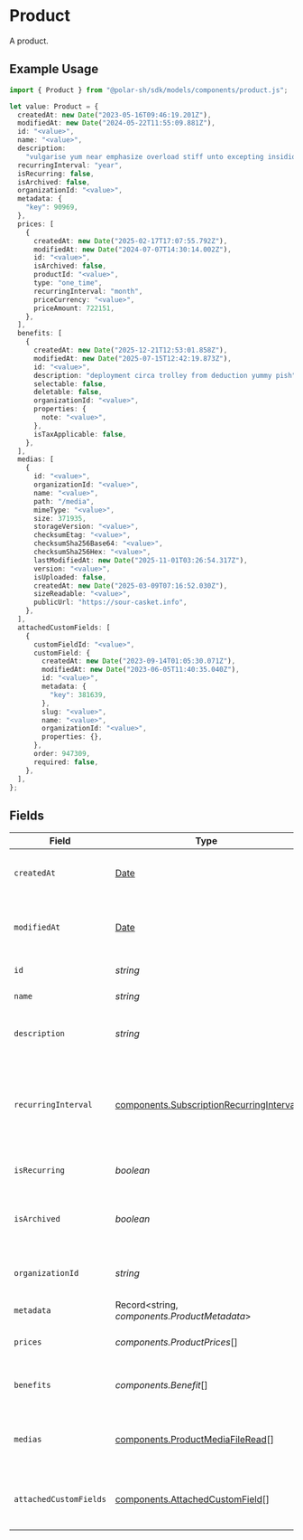 # Product

A product.

## Example Usage

```typescript
import { Product } from "@polar-sh/sdk/models/components/product.js";

let value: Product = {
  createdAt: new Date("2023-05-16T09:46:19.201Z"),
  modifiedAt: new Date("2024-05-22T11:55:09.881Z"),
  id: "<value>",
  name: "<value>",
  description:
    "vulgarise yum near emphasize overload stiff unto excepting insidious please",
  recurringInterval: "year",
  isRecurring: false,
  isArchived: false,
  organizationId: "<value>",
  metadata: {
    "key": 90969,
  },
  prices: [
    {
      createdAt: new Date("2025-02-17T17:07:55.792Z"),
      modifiedAt: new Date("2024-07-07T14:30:14.002Z"),
      id: "<value>",
      isArchived: false,
      productId: "<value>",
      type: "one_time",
      recurringInterval: "month",
      priceCurrency: "<value>",
      priceAmount: 722151,
    },
  ],
  benefits: [
    {
      createdAt: new Date("2025-12-21T12:53:01.858Z"),
      modifiedAt: new Date("2025-07-15T12:42:19.873Z"),
      id: "<value>",
      description: "deployment circa trolley from deduction yummy pish",
      selectable: false,
      deletable: false,
      organizationId: "<value>",
      properties: {
        note: "<value>",
      },
      isTaxApplicable: false,
    },
  ],
  medias: [
    {
      id: "<value>",
      organizationId: "<value>",
      name: "<value>",
      path: "/media",
      mimeType: "<value>",
      size: 371935,
      storageVersion: "<value>",
      checksumEtag: "<value>",
      checksumSha256Base64: "<value>",
      checksumSha256Hex: "<value>",
      lastModifiedAt: new Date("2025-11-01T03:26:54.317Z"),
      version: "<value>",
      isUploaded: false,
      createdAt: new Date("2025-03-09T07:16:52.030Z"),
      sizeReadable: "<value>",
      publicUrl: "https://sour-casket.info",
    },
  ],
  attachedCustomFields: [
    {
      customFieldId: "<value>",
      customField: {
        createdAt: new Date("2023-09-14T01:05:30.071Z"),
        modifiedAt: new Date("2023-06-05T11:40:35.040Z"),
        id: "<value>",
        metadata: {
          "key": 381639,
        },
        slug: "<value>",
        name: "<value>",
        organizationId: "<value>",
        properties: {},
      },
      order: 947309,
      required: false,
    },
  ],
};
```

## Fields

| Field                                                                                                | Type                                                                                                 | Required                                                                                             | Description                                                                                          |
| ---------------------------------------------------------------------------------------------------- | ---------------------------------------------------------------------------------------------------- | ---------------------------------------------------------------------------------------------------- | ---------------------------------------------------------------------------------------------------- |
| `createdAt`                                                                                          | [Date](https://developer.mozilla.org/en-US/docs/Web/JavaScript/Reference/Global_Objects/Date)        | :heavy_check_mark:                                                                                   | Creation timestamp of the object.                                                                    |
| `modifiedAt`                                                                                         | [Date](https://developer.mozilla.org/en-US/docs/Web/JavaScript/Reference/Global_Objects/Date)        | :heavy_check_mark:                                                                                   | Last modification timestamp of the object.                                                           |
| `id`                                                                                                 | *string*                                                                                             | :heavy_check_mark:                                                                                   | The ID of the product.                                                                               |
| `name`                                                                                               | *string*                                                                                             | :heavy_check_mark:                                                                                   | The name of the product.                                                                             |
| `description`                                                                                        | *string*                                                                                             | :heavy_check_mark:                                                                                   | The description of the product.                                                                      |
| `recurringInterval`                                                                                  | [components.SubscriptionRecurringInterval](../../models/components/subscriptionrecurringinterval.md) | :heavy_check_mark:                                                                                   | The recurring interval of the product. If `None`, the product is a one-time purchase.                |
| `isRecurring`                                                                                        | *boolean*                                                                                            | :heavy_check_mark:                                                                                   | Whether the product is a subscription.                                                               |
| `isArchived`                                                                                         | *boolean*                                                                                            | :heavy_check_mark:                                                                                   | Whether the product is archived and no longer available.                                             |
| `organizationId`                                                                                     | *string*                                                                                             | :heavy_check_mark:                                                                                   | The ID of the organization owning the product.                                                       |
| `metadata`                                                                                           | Record<string, *components.ProductMetadata*>                                                         | :heavy_check_mark:                                                                                   | N/A                                                                                                  |
| `prices`                                                                                             | *components.ProductPrices*[]                                                                         | :heavy_check_mark:                                                                                   | List of prices for this product.                                                                     |
| `benefits`                                                                                           | *components.Benefit*[]                                                                               | :heavy_check_mark:                                                                                   | List of benefits granted by the product.                                                             |
| `medias`                                                                                             | [components.ProductMediaFileRead](../../models/components/productmediafileread.md)[]                 | :heavy_check_mark:                                                                                   | List of medias associated to the product.                                                            |
| `attachedCustomFields`                                                                               | [components.AttachedCustomField](../../models/components/attachedcustomfield.md)[]                   | :heavy_check_mark:                                                                                   | List of custom fields attached to the product.                                                       |